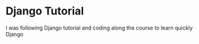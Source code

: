 # Django Tutorial

I was following Django tutorial and coding along the course to learn quickly Django
